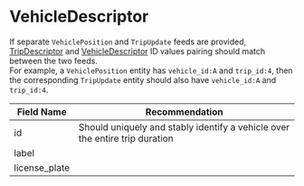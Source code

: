 # VehicleDescriptor

If separate `VehiclePosition` and `TripUpdate` feeds are provided, [TripDescriptor](../TripDescriptor) and [VehicleDescriptor](../VehicleDescriptor) ID values pairing should match between the two feeds.<br/>For example, a `VehiclePosition` entity has `vehicle_id:A` and `trip_id:4`, then the corresponding `TripUpdate` entity should also have `vehicle_id:A` and `trip_id:4`.

| Field Name | Recommendation |
| --- | --- |
| id | Should uniquely and stably identify a vehicle over the entire trip duration |
| label | |
| license_plate |  |
